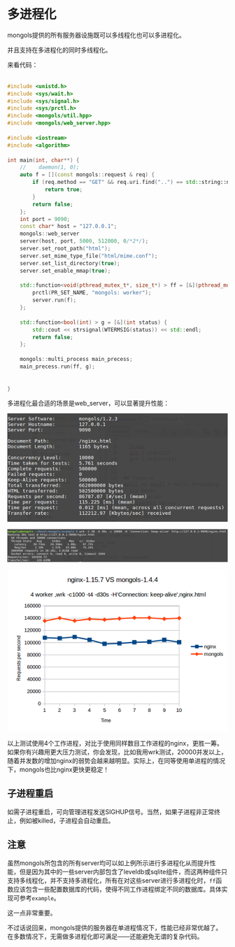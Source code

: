 # 多进程化

mongols提供的所有服务器设施既可以多线程化也可以多进程化。

并且支持在多进程化的同时多线程化。

来看代码：

```cpp

#include <unistd.h>
#include <sys/wait.h>
#include <sys/signal.h>
#include <sys/prctl.h>
#include <mongols/util.hpp>
#include <mongols/web_server.hpp>

#include <iostream>
#include <algorithm>

int main(int, char**) {
    //    daemon(1, 0);
    auto f = [](const mongols::request & req) {
        if (req.method == "GET" && req.uri.find("..") == std::string::npos) {
            return true;
        }
        return false;
    };
    int port = 9090;
    const char* host = "127.0.0.1";
    mongols::web_server
    server(host, port, 5000, 512000, 0/*2*/);
    server.set_root_path("html");
    server.set_mime_type_file("html/mime.conf");
    server.set_list_directory(true);
    server.set_enable_mmap(true);

    std::function<void(pthread_mutex_t*, size_t*) > ff = [&](pthread_mutex_t* mtx, size_t * data) {
        prctl(PR_SET_NAME, "mongols: worker");
        server.run(f);
    };

    std::function<bool(int) > g = [&](int status) {
        std::cout << strsignal(WTERMSIG(status)) << std::endl;
        return false;
    };

    mongols::multi_process main_precess;
    main_precess.run(ff, g);


}

```

多进程化最合适的场景是web_server，可以显著提升性能：


![ab_multi_process_web_server.png](image/ab_multi_process_web_server.png)

![wrk_multi_process_web_server.png](image/wrk_multi_process_web_server.png)

![nginxVSmongols.png](image/nginxVSmongols.png)

以上测试使用4个工作进程，对比于使用同样数目工作进程的nginx，更胜一筹。如果你有兴趣用更大压力测试，你会发现，比如我用wrk测试，20000并发以上，随着并发数的增加nginx的弱势会越来越明显。实际上，在同等使用单进程的情况下，mongols也比nginx更快更稳定！

## 子进程重启

如需子进程重启，可向管理进程发送SIGHUP信号。当然，如果子进程非正常终止，例如被killed，子进程会自动重启。

## 注意

虽然mongols所包含的所有server均可以如上例所示进行多进程化从而提升性能，但是因为其中的一些server内部包含了leveldb或sqlite组件，而这两种组件只支持多线程化，并不支持多进程化，所有在对这些server进行多进程化时，`ff`函数应该包含一些配置数据库的代码，使得不同工作进程绑定不同的数据库。具体实现可参考`example`。

这一点非常重要。

不过话说回来，mongols提供的服务器在单进程情况下，性能已经非常优越了。在多数情况下，无需做多进程化即可满足——还能避免无谓的复杂代码。

